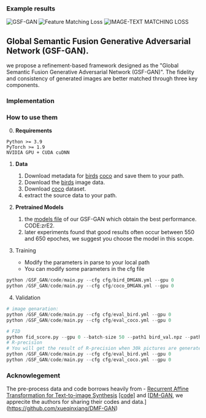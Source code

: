 ### Example results

![GSF-GAN](https://github.com/user-attachments/assets/fdc71040-8585-4bdb-b240-4f64d984ab97)
![Feature Matching Loss](https://github.com/user-attachments/assets/1a709da4-ea71-49a1-b5f1-48b52a41bb90)
![IMAGE-TEXT  MATCHING LOSS](https://github.com/user-attachments/assets/ce8aec5f-90f6-4bcc-a1c5-55abfcf57d4e)


##  Global Semantic Fusion Generative Adversarial Network (GSF-GAN). 

we propose a refinement-based framework designed as the "Global Semantic Fusion Generative Adversarial Network (GSF-GAN)". The fidelity and consistency of generated images are better matched through three key components.  

### Implementation 

### How to use them

0. **Requirements** 

```
Python >= 3.9
PyTorch >= 1.9
NVIDIA GPU + CUDA cuDNN
```

1. **Data** 
   1. Download metadata for [birds](https://drive.google.com/open?id=1O_LtUP9sch09QH3s_EBAgLEctBQ5JBSJ) [coco](https://drive.google.com/open?id=1rSnbIGNDGZeHlsUlLdahj0RJ9oo6lgH9) and save them to your path.
   2. Download the [birds](http://www.vision.caltech.edu/visipedia/CUB-200-2011.html) image data.
   3. Download [coco](http://cocodataset.org/#download) dataset.
   4. extract the source data to your path.

2. **Pretrained Models**
   1. the [models file](https://pan.baidu.com/s/1-V2Mp0wmX_tQxl6mOtnKpw) of our GSF-GAN which obtain the best performance. CODE:zrE2.
   2. later experiments found that good results often occur between 550 and 650 epoches, we suggest you choose the model in this scope.
3. Training 
   * Modify the parameters in parse to your local path
   * You can modify some parameters in the cfg file

```python
python /GSF_GAN/code/main.py --cfg cfg/bird_DMGAN.yml --gpu 0
python /GSF_GAN/code/main.py --cfg cfg/coco_DMGAN.yml --gpu 0
```


4. Validation

```python
# image genaration:
python /GSF_GAN/code/main.py --cfg cfg/eval_bird.yml --gpu 0
python /GSF_GAN/code/main.py --cfg cfg/eval_coco.yml --gpu 0

# FID
python fid_score.py --gpu 0 --batch-size 50 --path1 bird_val.npz --path2 your generated picture path
# R-precision
# You will get the result of R-precision when 30k pictures are generated
python /GSF_GAN/code/main.py --cfg cfg/eval_bird.yml --gpu 0
python /GSF_GAN/code/main.py --cfg cfg/eval_coco.yml --gpu 0

```



### Acknowlegement
The pre-process data and code borrows heavily from - [Recurrent Affine Transformation for Text-to-image Synthesis](https://arxiv.org/abs/2204.10482) [[code]](https://github.com/senmaoy/RAT-GAN) and [[DM-GAN](https://github.com/MinfengZhu/DM-GAN), we apprecite the authors for sharing their codes and data.](https://github.com/xueqinxiang/DMF-GAN)
